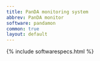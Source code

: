 ```yaml
---
title: PanDA monitoring system
abbrev: PanDA monitor
software: pandamon
common: true
layout: default
---
```


{% include softwarespecs.html %}
